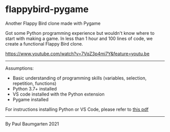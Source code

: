 # flappybird-pygame
Another Flappy Bird clone made with Pygame

Got some Python programming experience but wouldn't know where to start with making a game. In less than 1 hour and 100 lines of code, we create a functional Flappy Bird clone.

https://www.youtube.com/watch?v=7VqZ3p4mi7Y&feature=youtu.be

---

Assumptions:

* Basic understanding of programming skills (variables, selection, repetition, functions)
* Python 3.7+ installed
* VS code installed with the Python extension
* Pygame installed

For instructions installing Python or VS Code, please refer to [this pdf](python_setup_instructions.pdf)

---

By Paul Baumgarten 2021
